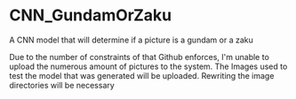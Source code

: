 # CNN_GundamOrZaku
A CNN model that will determine if a picture is a gundam or a zaku

Due to the number of constraints of that Github enforces, I'm unable to upload the numerous amount of pictures to the system. 
The Images used to test the model that was generated will be uploaded. 
Rewriting the image directories will be necessary
